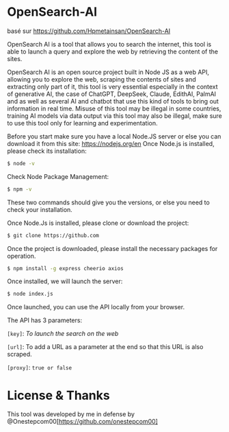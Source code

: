 # OpenSearch-AI

basé sur https://github.com/Hpmetainsan/OpenSearch-AI

OpenSearch AI is a tool that allows you to search the internet, this tool is able to launch a query and explore the web by retrieving the content of the sites.

OpenSearch AI is an open source project built in Node JS as a web API, allowing you to explore the web, scraping the contents of sites and extracting only part of it, this tool is very essential especially in the context of generative AI, the case of ChatGPT, DeepSeek, Claude, EdithAI, PalmAI and as well as several AI and chatbot that use this kind of tools to bring out information in real time. Misuse of this tool may be illegal in some countries, training AI models via data output via this tool may also be illegal, make sure to use this tool only for learning and experimentation.

Before you start make sure you have a local Node.JS server or else you can download it from this site: https://nodejs.org/en Once Node.js is installed, please check its installation:

```bash
$ node -v
```

Check Node Package Management:

```bash
$ npm -v
```

These two commands should give you the versions, or else you need to check your installation.

Once Node.Js is installed, please clone or download the project:

```bash
$ git clone https://github.com
```

Once the project is downloaded, please install the necessary packages for operation.

```bash
$ npm install -g express cheerio axios
```

Once installed, we will launch the server:

```bash
$ node index.js
```

Once launched, you can use the API locally from your browser.

The API has 3 parameters:

`[key]`: _To launch the search on the web_

`[url]`: To add a URL as a parameter at the end so that this URL is also scraped.

`[proxy]`: `true or false`

# License & Thanks

This tool was developed by me in defense by @Onestepcom00[https://github.com/onestepcom00]
